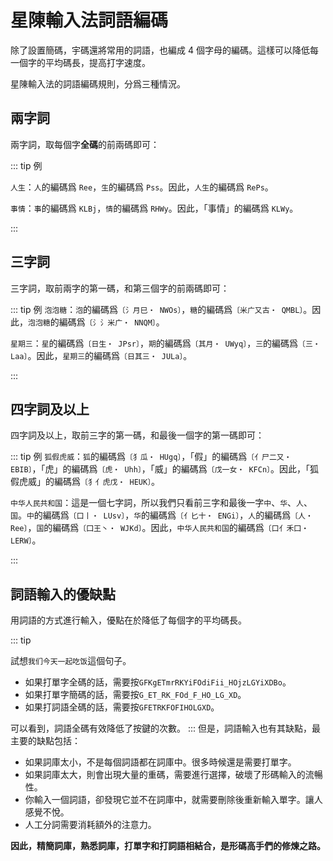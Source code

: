 <script setup>
import Chaifen from '@/chaifen/Chaifen.vue'
</script>

# 星陳輸入法詞語編碼

除了設置簡碼，宇碼還將常用的詞語，也編成 4 個字母的編碼。這樣可以降低每一個字的平均碼長，提高打字速度。

星陳輸入法的詞語編碼規則，分爲三種情況。

## 兩字詞

兩字詞，取每個字**全碼**的前兩碼即可：

::: tip 例

`人生`：`人`的編碼爲 `Ree`，`生`的編碼爲 `Pss`。因此，`人生`的編碼爲 `RePs`。

`事情`：`事`的編碼爲 `KLBj`，`情`的編碼爲 `RHWy`。因此，「事情」的編碼爲 `KLWy`。
<div class="flex justify-left flex-wrap">
<Chaifen char='事' :parts='[1,3,3,1]' :colors='[1,2,0,1]' />
<Chaifen char='情' :parts='[3,4,4]' :colors='[3,4,0]' />
</div>
:::

## 三字詞

三字詞，取前兩字的第一碼，和第三個字的前兩碼即可：

::: tip 例
`泡泡糖`：`泡`的編碼爲`〔氵月巳・ NWOs〕`，`糖`的編碼爲`〔米广又古・ QMBL〕`。因此，`泡泡糖`的編碼爲`〔氵氵米广・ NNQM〕`。
<div class="flex justify-left flex-wrap">
<Chaifen char='泡' :parts='[3,2,3]' :colors='[1,0,0,0]' />
<Chaifen char='泡' :parts='[3,2,3]' :colors='[1,0,0,0]' />
<Chaifen char='糖' :parts='[6,3,4,3]' :colors='[3,4,0,0]' />
</div>

`星期三`：`星`的編碼爲`〔日生・ JPsr〕`，`期`的編碼爲`〔其月・ UWyq〕`，`三`的編碼爲`〔三・ Laa〕`。因此，`星期三`的編碼爲`〔日其三・ JULa〕`。
<div class="flex justify-left flex-wrap">
<Chaifen char='星' :parts='[4,5]' :colors='[1,0,0,0]' />
<Chaifen char='期' :parts='[8,4]' :colors='[2,0,0,0]' />
<Chaifen char='三' :parts='[3]' :colors='[3,0,0,0]' />
</div>
:::

## 四字詞及以上

四字詞及以上，取前三字的第一碼，和最後一個字的第一碼即可：

::: tip 例
`狐假虎威`：`狐`的編碼爲`〔犭瓜・ HUgq〕`，「假」的編碼爲`〔亻尸二又・ EBIB〕`，「虎」的編碼爲`〔虎・ Uhh〕`，「威」的編碼爲`〔戊一女・ KFCn〕`。因此，「狐假虎威」的編碼爲`〔犭亻虎戊・ HEUK〕`。
<div class="flex justify-left flex-wrap">
<Chaifen char='狐' :parts='[3,5]' :colors='[1,0]' />
<Chaifen char='假' :parts='[2,3,2,2,2]' :colors='[2,0,0,0,0]' />
<Chaifen char='虎' :parts='[8]' :colors='[3]' />
<Chaifen char='威' :parts='[2,1,3,3]' :colors='[4,0,0,4]' />
</div>

`中华人民共和国`：這是一個七字詞，所以我們只看前三字和最後一字`中`、`华`、`人`、`国`。`中`的編碼爲`〔口丨・ LUsv〕`，`华`的編碼爲`〔亻匕十・ ENGi〕`，`人`的編碼爲`〔人・ Ree〕`，`国`的編碼爲`〔囗王丶・ WJKd〕`。因此，`中华人民共和国`的編碼爲`〔口亻禾囗・ LERW〕`。
<div class="flex justify-left flex-wrap">
<Chaifen char='中' :parts='[3,1]' :colors='[1,0]' :size=50 />
<Chaifen char='华' :parts='[2,2,2]' :colors='[1,0,0]' :size=50 />
<Chaifen char='人' :parts='[2]' :colors='[1]' :size=50 />
<Chaifen char='民' :parts='[3,2]' :colors='[0,0]' :size=50 />
<Chaifen char='共' :parts='[4,2]' :colors='[0,0]' :size=50 />
<Chaifen char='和' :parts='[5,3]' :colors='[0,0]' :size=50 />
<Chaifen char='国' :parts='[2,4,1,1]' :colors='[1,0,0,1]' :size=50 />
</div>
:::

## 詞語輸入的優缺點

用詞語的方式進行輸入，優點在於降低了每個字的平均碼長。

::: tip

試想`我们今天一起吃饭`這個句子。

<div class="flex justify-left flex-wrap">
<Chaifen char='今' :parts='[2,1,2]' :size=50 />
<Chaifen char='天' :parts='[1,3]' :size=50 />
<Chaifen char='我' :parts='[1,1,2,3]' :colors='[1,0,2,3,5,1]' :size=50 />
<Chaifen char='们' :parts='[2,3]' :size=50 />
<Chaifen char='一' :parts='[1]' :size=50 />
<Chaifen char='起' :parts='[7,3]' :size=50 />
<Chaifen char='吃' :parts='[3,2,1]' :size=50 />
<Chaifen char='饭' :parts='[3,2,2]' :size=50 />
</div>

- 如果打單字全碼的話，需要按`GFKgETmrRKYiFOdiFii_HOjzLGYiXDBo`。
- 如果打單字簡碼的話，需要按`G_ET_RK_FOd_F_HO_LG_XD`。
- 如果打詞語全碼的話，需要按`GFETRKFOFIHOLGXD`。

可以看到，詞語全碼有效降低了按鍵的次數。
:::
但是，詞語輸入也有其缺點，最主要的缺點包括：

- 如果詞庫太小，不是每個詞語都在詞庫中。很多時候還是需要打單字。
- 如果詞庫太大，則會出現大量的重碼，需要進行選擇，破壞了形碼輸入的流暢性。
- 你輸入一個詞語，卻發現它並不在詞庫中，就需要刪除後重新輸入單字。讓人感覺不悅。
- 人工分詞需要消耗額外的注意力。

**因此，精簡詞庫，熟悉詞庫，打單字和打詞語相結合，是形碼高手們的修煉之路。**
